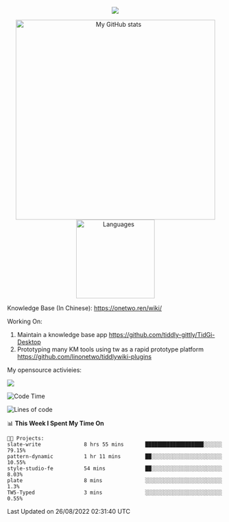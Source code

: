 <a href="https://github.com/linonetwo">
    <p align="center">
        <img src="https://github-profile-trophy.vercel.app/?username=linonetwo&column=7&theme=onedark"/>
    </p>
</a>
<a align="center" href="https://github.com/linonetwo">
  <p align="center">
    <img src="https://github-readme-stats.vercel.app/api?username=linonetwo&show_icons=true&count_private=true" alt="My GitHub stats" width="465"/>
    <img src="https://github-readme-stats.vercel.app/api/top-langs/?username=linonetwo&layout=compact&langs_count=10" alt="Languages" height="183">
  </p>
</a>

Knowledge Base (In Chinese): https://onetwo.ren/wiki/

Working On: 

1. Maintain a knowledge base app https://github.com/tiddly-gittly/TidGi-Desktop
1. Prototyping many KM tools using tw as a rapid prototype platform https://github.com/linonetwo/tiddlywiki-plugins

My opensource activieies:

![](https://visitor-badge.glitch.me/badge?page_id=linonetwo.linonetwo)

<!--START_SECTION:waka-->
![Code Time](http://img.shields.io/badge/Code%20Time-1%2C184%20hrs%2055%20mins-blue)

![Lines of code](https://img.shields.io/badge/From%20Hello%20World%20I%27ve%20Written-2%20Million%20lines%20of%20code-blue)

📊 **This Week I Spent My Time On** 

```text
🐱‍💻 Projects: 
slate-write              8 hrs 55 mins       ███████████████████░░░░░░   79.15% 
pattern-dynamic          1 hr 11 mins        ██░░░░░░░░░░░░░░░░░░░░░░░   10.55% 
style-studio-fe          54 mins             ██░░░░░░░░░░░░░░░░░░░░░░░   8.03% 
plate                    8 mins              ░░░░░░░░░░░░░░░░░░░░░░░░░   1.3% 
TW5-Typed                3 mins              ░░░░░░░░░░░░░░░░░░░░░░░░░   0.55%

```


 Last Updated on 26/08/2022 02:31:40 UTC
<!--END_SECTION:waka-->
